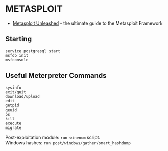 # METASPLOIT

* [Metasploit Unleashed](https://www.offensive-security.com/metasploit-unleashed/) - the ultimate guide to the Metasploit Framework

Starting
--------
```
service postgresql start
msfdb init
msfconsole
```

Useful Meterpreter Commands
---------------------------
```
sysinfo
exit/quit
download/upload
edit
getpid
geuid
ps
kill
execute
migrate
```

Post-exploitation module: `run winenum` script.  
Windows hashes: `run post/windows/gather/smart_hashdump`
